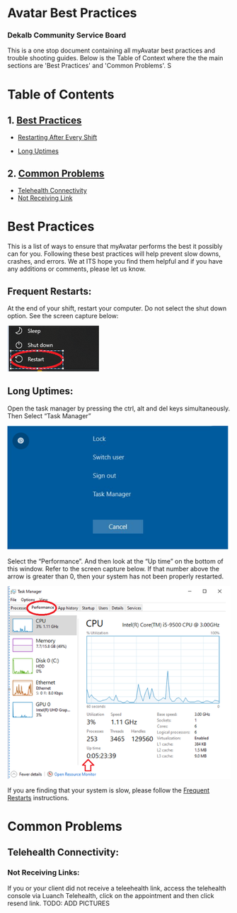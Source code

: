 # Avatar Best Practices 
### Dekalb Community Service Board 

This is a one stop document containing all myAvatar best practices and trouble shooting guides.
Below is the Table of Context where the the main sections are 'Best Practices' and 'Common Problems'.
S



# Table of Contents

## 1. [Best Practices](#best-Practices)

- [Restarting After Every Shift](#frequent-restarts)

- [Long Uptimes](#long-uptimes)

## 2. [Common Problems](#common-problems)

- [Telehealth Connectivity](#telehealth-connectivity)
- [Not Receiving Link](#not-receiving-links)



# Best Practices

This is a list of ways to ensure that myAvatar performs the best it possibly can for you. 
Following these best practices will help prevent slow downs, crashes, and errors. 
We at ITS hope you find them helpful and if you have any additions or comments, please let us know.


## Frequent Restarts:

At the end of your shift, restart your computer. Do not select the shut down option. See the screen capture below:

![Restart Icon](./imgs/restart_icon.png)

## Long Uptimes:


Open the task manager by pressing the ctrl, alt and del keys simultaneously. Then Select “Task Manager”

![ctrl alt del icons](./imgs/ctrl-alt-del-menu.png)

Select the “Performance”.  And then look at the “Up time” on the bottom of this window.  Refer to the screen capture below.  If that number above the arrow is greater than 0, then your system has not been properly restarted.

![uptime-icon](./imgs/uptime-icon.png)

If you are finding that your system is slow, please follow the [Frequent Restarts](#frequent-restarts) instructions.

# Common Problems

## Telehealth Connectivity:

### Not Receiving Links:

If you or your client did not receive a teleehealth link, access the telehealth console via Luanch Telehealth, click on the appointment and then click resend link.
TODO: ADD PICTURES
